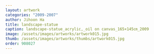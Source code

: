 ```yaml
---
layout: artwork
categories: "2009-2007"
author: Jihoon Ha
title: landscape-statue
caption: landscape-statue_acrylic,_oil on canvas_165×145㎝_2009
image: /assets/images/artworks/artwork015.jpg
thumb: /assets/images/artworks/thumbs/artwork015.jpg
order: 908027
---
```

